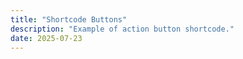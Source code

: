 ```yaml
---
title: "Shortcode Buttons"
description: "Example of action button shortcode."
date: 2025-07-23
---
```

